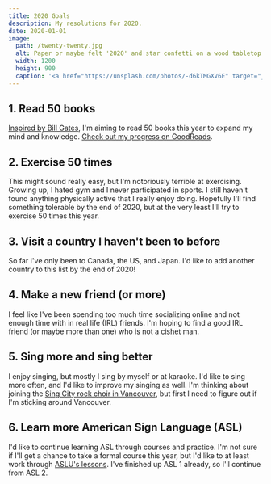 ```yaml
---
title: 2020 Goals
description: My resolutions for 2020.
date: 2020-01-01
image:
  path: /twenty-twenty.jpg
  alt: Paper or maybe felt '2020' and star confetti on a wood tabletop.
  width: 1200
  height: 900
  caption: '<a href="https://unsplash.com/photos/-d6kTMGXV6E" target="_blank" rel="nofollow noopener">Photo by Jamie Street on Unsplash</a>'
---
```


## 1. Read 50 books
[Inspired by Bill Gates](https://www.youtube.com/watch?v=eTFy8RnUkoU), I'm aiming to read 50 books this year to expand my mind and knowledge. [Check out my progress on GoodReads](https://www.goodreads.com/user_challenges/21371257).

## 2. Exercise 50 times
This might sound really easy, but I'm notoriously terrible at exercising. Growing up, I hated gym and I never participated in sports. I still haven't found anything physically active that I really enjoy doing. Hopefully I'll find something tolerable by the end of 2020, but at the very least I'll try to exercise 50 times this year.

## 3. Visit a country I haven't been to before
So far I've only been to Canada, the US, and Japan. I'd like to add another country to this list by the end of 2020!

## 4. Make a new friend (or more)
I feel like I've been spending too much time socializing online and not enough time with in real life (IRL) friends. I'm hoping to find a good IRL friend (or maybe more than one) who is not a [cishet](https://en.wiktionary.org/wiki/cishet) man.

## 5. Sing more and sing better
I enjoy singing, but mostly I sing by myself or at karaoke. I'd like to sing more often, and I'd like to improve my singing as well. I'm thinking about joining the [Sing City rock choir in Vancouver](http://singcity.ca/), but first I need to figure out if I'm sticking around Vancouver.

## 6. Learn more American Sign Language (ASL)
I'd like to continue learning ASL through courses and practice. I'm not sure if I'll get a chance to take a formal course this year, but I'd like to at least work through [ASLU's lessons](https://www.lifeprint.com/asl101/lessons/lessons.htm). I've finished up ASL 1 already, so I'll continue from ASL 2.
